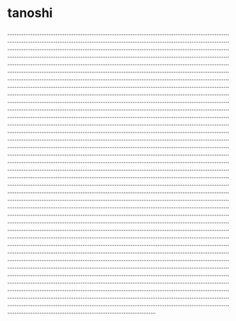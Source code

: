 # tanoshi

...............................................................................................................................................................................................................................................................................................................................................................................................................................................................................................................................................................................................................................................................................................................................................................................................................................................................................................................................................................................................................................................................................................................................................................................................................................................................................................................................................................................................................................................................................................................................................................................................................................................................................................................................................................................................................................................................................................................................................................................................................................................................................................................................................................................................................................................................................................................................................................................................................................................................................................................................................................................................................................................................................................................................................................................................................................................................................................................................................................................................................................................................................................................................................................................................................................................................................................................................................................................................................................................................................................................................................................................................................................................................................................................................................................................................................................................................................................................................................................................................................................................................................................................................................................................................................................................................................................................................................................................................................................................................................................................................................................................................................................................................................................................................................................................................................................................................